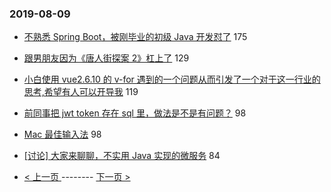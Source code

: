 ### 2019-08-09 
- [不熟悉 Spring Boot，被刚毕业的初级 Java 开发怼了](https://www.v2ex.com/t/590310) 175
- [跟男朋友因为《唐人街探案 2》杠上了](https://www.v2ex.com/t/590417) 129
- [小白使用 vue2.6.10 的 v-for 遇到的一个问题从而引发了一个对于这一行业的思考,希望有人可以开导我](https://www.v2ex.com/t/590284) 119
- [前同事把 jwt token 存在 sql 里，做法是不是有问题？](https://www.v2ex.com/t/590337) 98
- [Mac 最佳输入法](https://www.v2ex.com/t/590287) 98
- [[讨论] 大家来聊聊，不实用 Java 实现的微服务](https://www.v2ex.com/t/590356) 84 

- [ < 上一页 ](https://github.com/able8/v2ex-hot-record/blob/master/2019-08-08.md) -------- [ 下一页 > ](https://github.com/able8/v2ex-hot-record/blob/master/2019-08-10.md)